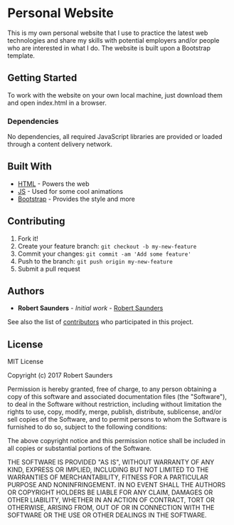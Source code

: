 # Personal Website

This is my own personal website that I use to practice the latest web technologies and share my skills with potential employers and/or people who are interested in what I do. The website is built upon a Bootstrap template.

## Getting Started

To work with the website on your own local machine, just download them and open index.html in a browser.

### Dependencies

No dependencies, all required JavaScript libraries are provided or loaded through a content delivery network.

## Built With

* [HTML](https://www.w3schools.com/html/) - Powers the web
* [JS](https://www.w3schools.com/js/) - Used for some cool animations
* [Bootstrap](http://getbootstrap.com/) - Provides the style and more

## Contributing

1. Fork it!
2. Create your feature branch: `git checkout -b my-new-feature`
3. Commit your changes: `git commit -am 'Add some feature'`
4. Push to the branch: `git push origin my-new-feature`
5. Submit a pull request

## Authors

* **Robert Saunders** - *Initial work* - [Robert Saunders](https://github.com/RobertWSaunders)

See also the list of [contributors](https://github.com/your/project/contributors) who participated in this project.

## License

MIT License

Copyright (c) 2017 Robert Saunders

Permission is hereby granted, free of charge, to any person obtaining a copy
of this software and associated documentation files (the "Software"), to deal
in the Software without restriction, including without limitation the rights
to use, copy, modify, merge, publish, distribute, sublicense, and/or sell
copies of the Software, and to permit persons to whom the Software is
furnished to do so, subject to the following conditions:

The above copyright notice and this permission notice shall be included in all
copies or substantial portions of the Software.

THE SOFTWARE IS PROVIDED "AS IS", WITHOUT WARRANTY OF ANY KIND, EXPRESS OR
IMPLIED, INCLUDING BUT NOT LIMITED TO THE WARRANTIES OF MERCHANTABILITY,
FITNESS FOR A PARTICULAR PURPOSE AND NONINFRINGEMENT. IN NO EVENT SHALL THE
AUTHORS OR COPYRIGHT HOLDERS BE LIABLE FOR ANY CLAIM, DAMAGES OR OTHER
LIABILITY, WHETHER IN AN ACTION OF CONTRACT, TORT OR OTHERWISE, ARISING FROM,
OUT OF OR IN CONNECTION WITH THE SOFTWARE OR THE USE OR OTHER DEALINGS IN THE
SOFTWARE.
